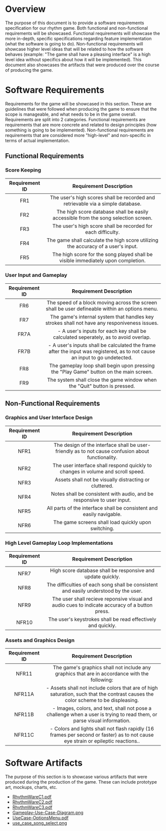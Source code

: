 # Overview

The purpose of this document is to provide a software requirements specification for our rhythm game. Both functional and non-functional requirements will be showcased. Functional requirements will showcase the more in-depth, specific specifications regarding feature implementation (what the software is going to do). Non-functional requirements will showcase higher level ideas that will be related to how the software behaves (example: "The game shall have a pleasing interface" is a high level idea without specifics about how it will be implemented). This document also showcases the artifacts that were produced over the course of producing the game.

# Software Requirements

Requirements for the game will be showcased in this section. These are guidelines that were followed when producing the game to ensure that the scope is manageable, and what needs to be in the game overall. Requirements are split into 2 categories. Functional requirements are requirements that are more concrete and related to design principles (how something is going to be implemented). Non-functional requirements are requirements that are considered more "high-level" and non-specific in terms of actual implementation. 

## Functional Requirements

### Score Keeping
| Requirement ID | Requirement Description 															|
| :------------: | :---------------------: 															|
| FR1 | The user's high scores shall be recorded and retrievable via a simple database.										|
| FR2 | The high score database shall be easily accessible from the song selection screen.									|
| FR3 | The user's high score shall be recorded for each difficulty.												|
| FR4 | The game shall calculate the high score utilizing the accuracy of a user's input.									|
| FR5 | The high score for the song played shall be visible immediately upon completion.									|

### User Input and Gameplay
| Requirement ID | Requirement Description															|
| :------------: | :---------------------:															|
| FR6  | The speed of a block moving across the screen shall be user defineable within an options menu.								|
| FR7  | The game's internal system that handles key strokes shall not have any responiveness issues.								|
| FR7A | 	- A user's inputs for each key shall be calculated seperately, as to avoid overlap.								|
| FR7B |	- A user's inputs shall be calculated the frame after the input was registered, as to not cause an input to go undetected.			|
| FR8  | The gameplay loop shall begin upon pressing the "Play Game" button on the main screen.									|
| FR9  | The system shall close the game window when the "Quit" button is pressed.										|

## Non-Functional Requirements

### Graphics and User Interface Design

| Requirement ID | Requirement Description 															|
| :------------: | :---------------------: 															|
| NFR1 | The design of the interface shall be user-friendly as to not cause confusion about functionality.							|
| NFR2 | The user interface shall respond quickly to changes in volume and scroll speed.									|
| NFR3 | Assets shall not be visually distracting or cluttered.													|
| NFR4 | Notes shall be consistent with audio, and be responsive to user input.											|
| NFR5 | All parts of the interface shall be consistent and easily navigable.											|
| NFR6 | The game screens shall load quickly upon switching.													|

### High Level Gameplay Loop Implementations
| Requirement ID | Requirement Description 															|
| :------------: | :---------------------: 															|
| NFR7  | High score database shall be responsive and update quickly.												|
| NFR8  | The difficulties of each song shall be consistent and easily understood by the user.									|
| NFR9  | The user shall recieve reponsive visual and audio cues to indicate accuracy of a button press.							|
| NFR10 |The user's keystrokes shall be read effectively and quickly.												|

### Assets and Graphics Design
| Requirement ID | Requirement Description 															|
| :------------: | :---------------------: 															|
| NFR11  | The game's graphics shall not include any graphics that are in accordance with the following:						 	|
| NFR11A | 	- Assets shall not include colors that are of high saturation, such that the contrast causes the color scheme to be displeasing.		|
| NFR11B |	- Images, colors, and text, shall not pose a challenge when a user is trying to read them, or parse visual information.				|
| NFR11C |	- Colors and lights shall not flash rapidly (16 frames per second or faster) as to not cause eye strain or epileptic reactions..		|

# Software Artifacts

The purpose of this section is to showcase various artifacts that were produced during the production of the game. These can include prototype art, mockups, charts, etc.

* [RhythmWareC1.pdf](https://github.com/EthanGrant1/GVSU-CIS350-RhythmWare/tree/master/artifacts/Concepts/RhythmWareC1.pdf)
* [RhythmWareC2.pdf](https://github.com/EthanGrant1/GVSU-CIS350-RhythmWare/tree/master/artifacts/Concepts/RhythmWareC2.pdf)
* [RhythmWareC3.pdf](https://github.com/EthanGrant1/GVSU-CIS350-RhythmWare/tree/master/artifacts/Concepts/RhythmWareC3.pdf)
* [Gameplay-Use-Case-Diagram.png](https://github.com/EthanGrant1/GVSU-CIS350-RhythmWare/tree/master/artifacts/use_case_diagrams/Gameplay-Use-Case-Diagram.png)
* [UseCase-OptionsMenu.pdf](https://github.com/EthanGrant1/GVSU-CIS350-RhythmWare/tree/master/artifacts/use_case_diagrams/UseCase-OptionsMenu.pdf)
* [use_case_song_select.png](https://github.com/EthanGrant1/GVSU-CIS350-RhythmWare/blob/master/artifacts/use_case_digrams/use_case_song_select.png)
